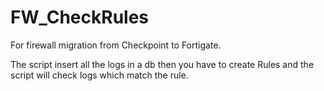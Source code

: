 # FW_CheckRules
For firewall migration from Checkpoint to Fortigate.

The script insert all the logs in a db then you have to create Rules and the script will check logs which match the rule.
